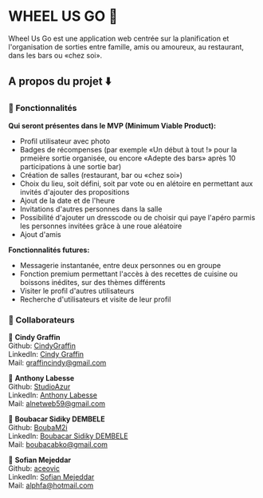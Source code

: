 # WHEEL US GO :poultry_leg:	

Wheel Us Go est une application web centrée sur la planification et l'organisation de sorties entre famille, amis ou amoureux, au restaurant, dans les bars ou «chez soi». 

## A propos du projet :arrow_down: 

### :ledger: Fonctionnalités

**Qui seront présentes dans le MVP (Minimum Viable Product):** 

- Profil utilisateur avec photo 
- Badges de récompenses (par exemple «Un début à tout !» pour la prmeière sortie organisée, ou encore «Adepte des bars» après 10 participations à une sortie bar)
- Création de salles (restaurant, bar ou «chez soi»)
- Choix du lieu, soit défini, soit par vote ou en alétoire en permettant aux invités d'ajouter des propositions 
- Ajout de la date et de l'heure 
- Invitations d'autres personnes dans la salle
- Possibilité d'ajouter un dresscode ou de choisir qui paye l'apéro parmis les personnes invitées grâce à une roue aléatoire
- Ajout d'amis

**Fonctionnalités futures:**
- Messagerie instantanée, entre deux personnes ou en groupe
- Fonction premium permettant l'accès à des recettes de cuisine ou boissons inédites, sur des thèmes différents
- Visiter le profil d'autres utilisateurs
- Recherche d'utilisateurs et visite de leur profil

### 👤 Collaborateurs

:woman: **Cindy Graffin**   
Github: [CindyGraffin](https://github.com/CindyGraffin)  
LinkedIn: [Cindy Graffin](https://www.linkedin.com/in/cindygraffin/)  
Mail: [graffincindy@gmail.com](graffincindy@gmail.com)  

:man: **Anthony Labesse**   
Github: [StudioAzur](https://github.com/StudioAzur)  
LinkedIn: [Anthony Labesse](https://www.linkedin.com/in/anthonylabesse/)  
Mail: [alnetweb59@gmail.com](alnetweb59@gmail.com)  

:man: **Boubacar Sidiky DEMBELE**   
Github: [BoubaM2i](https://github.com/BoubaM2i)  
LinkedIn: [Boubacar Sidiky DEMBELE](https://www.linkedin.com/in/boubacar-sidiky-dembele-974b53176/)  
Mail: [boubacabko@gmail.com](boubacabko@gmail.com)  

:man: **Sofian Mejeddar**   
Github: [aceovic](https://github.com/aceovic)  
LinkedIn: [Sofian Mejeddar](https://www.linkedin.com/in/sofian-mejeddar/)  
Mail: [alphfa@hotmail.com](alphfa@hotmail.com)  